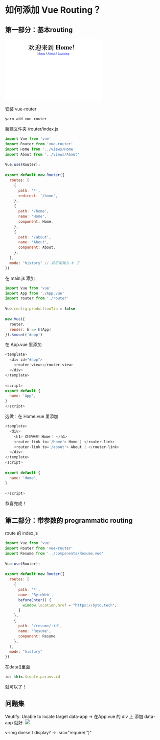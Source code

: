 # 如何添加 Vue Routing？

## 第一部分：基本routing
<img src="./src/img/img_routing.png" height="200px"/>

安装 vue-router
```js
yarn add vue-router 
```

新建文件夹 /router/index.js
```js
import Vue from 'vue'
import Router from 'vue-router'
import Home from '../views/Home'
import About from '../views/About'

Vue.use(Router);

export default new Router({
  routes: [
    {
      path: '*',
      redirect: '/home',
    },
    {
      path: '/home',
      name: 'Home',
      component: Home,
    },
    {
      path: '/about',
      name: 'About',
      component: About,
    },
  ],
  mode: "history" // 就不用输入 # 了
})
```

在 main.js 添加
```js
import Vue from 'vue'
import App from './App.vue'
import router from './router'

Vue.config.productionTip = false

new Vue({
  router,
  render: h => h(App)
}).$mount('#app')
```

在 App.vue 里添加
```js
<template>
  <div id="#app">
    <router-view></router-view>
  </div>  
</template>

<script>
export default {
  name: 'App',   
}
</script>
```

选做：在 Home.vue 里添加
```js
<template>
  <div>
    <h1> 欢迎来到 Home！ </h1>
    <router-link to='/home'> Home | </router-link> 
    <router-link to='/about'> About | </router-link>
  </div>
</template>
<script>

export default {
  name: 'Home',
}

</script>
```
恭喜完成！


## 第二部分：带参数的 programmatic routing
route 的 index.js
```js
import Vue from 'vue'
import Router from 'vue-router'
import Resume from '../components/Resume.vue'

Vue.use(Router);

export default new Router({
  routes: [
    {
      path: '*',
      name: 'BytoWeb',
      beforeEnter() {
        window.location.href = "https://byto.tech";
      }
    },
    {
      path: '/resume/:id',
      name: 'Resume',
      component: Resume
    },
  ],
  mode: "history"
})
```

在data()里面
```js
id: this.$route.params.id
```
就可以了！


## 问题集
Veutify: Unable to locate target data-app -> 在App.vue 的 div 上 添加 data-app 就好. 
<img src="https://user-images.githubusercontent.com/73060648/144673111-8e7cf914-f2ce-4888-a71c-2887667830a7.png" height="200"/>

v-img doesn't display? -> :src="require('')"



